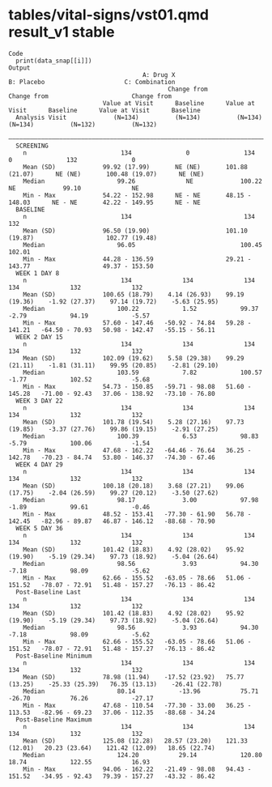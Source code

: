 # tables/vital-signs/vst01.qmd result_v1 stable

    Code
      print(data_snap[[i]])
    Output
                                         A: Drug X                        B: Placebo                      C: Combination         
                                                Change from                       Change from                       Change from  
                              Value at Visit      Baseline      Value at Visit      Baseline      Value at Visit      Baseline   
      Analysis Visit             (N=134)          (N=134)          (N=134)          (N=134)          (N=132)          (N=132)    
      ———————————————————————————————————————————————————————————————————————————————————————————————————————————————————————————
      SCREENING                                                                                                                  
        n                          134               0               134               0               132               0       
        Mean (SD)             99.92 (17.99)       NE (NE)       101.88 (21.07)      NE (NE)       100.48 (19.07)      NE (NE)    
        Median                    99.26              NE             100.22             NE             99.10              NE      
        Min - Max             54.22 - 152.98      NE - NE       48.15 - 148.03      NE - NE       42.22 - 149.95      NE - NE    
      BASELINE                                                                                                                   
        n                          134                               134                               132                       
        Mean (SD)             96.50 (19.90)                     101.10 (19.87)                    102.77 (19.48)                 
        Median                    96.05                             100.45                            102.01                     
        Min - Max             44.28 - 136.59                    29.21 - 143.77                    49.37 - 153.50                 
      WEEK 1 DAY 8                                                                                                               
        n                          134              134              134              134              132              132      
        Mean (SD)             100.65 (18.79)    4.14 (26.93)    99.19 (19.36)    -1.92 (27.37)    97.14 (19.72)    -5.63 (25.95) 
        Median                    100.22            1.52            99.37            -2.79            94.19            -5.57     
        Min - Max             57.60 - 147.46   -50.92 - 74.84   59.28 - 141.21   -64.50 - 70.93   50.98 - 142.47   -55.15 - 56.11
      WEEK 2 DAY 15                                                                                                              
        n                          134              134              134              134              132              132      
        Mean (SD)             102.09 (19.62)    5.58 (29.38)    99.29 (21.11)    -1.81 (31.11)    99.95 (20.85)    -2.81 (29.10) 
        Median                    103.59            7.82            100.57           -1.77            102.52           -5.68     
        Min - Max             54.73 - 150.85   -59.71 - 98.08   51.60 - 145.28   -71.00 - 92.43   37.06 - 138.92   -73.10 - 76.80
      WEEK 3 DAY 22                                                                                                              
        n                          134              134              134              134              132              132      
        Mean (SD)             101.78 (19.54)    5.28 (27.16)    97.73 (19.85)    -3.37 (27.76)    99.86 (19.15)    -2.91 (27.25) 
        Median                    100.39            6.53            98.83            -5.79            100.06           -1.54     
        Min - Max             47.68 - 162.22   -64.46 - 76.64   36.25 - 142.78   -70.23 - 84.74   53.80 - 146.37   -74.30 - 67.46
      WEEK 4 DAY 29                                                                                                              
        n                          134              134              134              134              132              132      
        Mean (SD)             100.18 (20.18)    3.68 (27.21)    99.06 (17.75)    -2.04 (26.59)    99.27 (20.12)    -3.50 (27.62) 
        Median                    98.17             3.00            97.98            -1.89            99.61            -0.46     
        Min - Max             48.52 - 153.41   -77.30 - 61.90   56.78 - 142.45   -82.96 - 89.87   46.87 - 146.12   -88.68 - 70.90
      WEEK 5 DAY 36                                                                                                              
        n                          134              134              134              134              132              132      
        Mean (SD)             101.42 (18.83)    4.92 (28.02)    95.92 (19.90)    -5.19 (29.34)    97.73 (18.92)    -5.04 (26.64) 
        Median                    98.56             3.93            94.30            -7.18            98.09            -5.62     
        Min - Max             62.66 - 155.52   -63.05 - 78.66   51.06 - 151.52   -78.07 - 72.91   51.48 - 157.27   -76.13 - 86.42
      Post-Baseline Last                                                                                                         
        n                          134              134              134              134              132              132      
        Mean (SD)             101.42 (18.83)    4.92 (28.02)    95.92 (19.90)    -5.19 (29.34)    97.73 (18.92)    -5.04 (26.64) 
        Median                    98.56             3.93            94.30            -7.18            98.09            -5.62     
        Min - Max             62.66 - 155.52   -63.05 - 78.66   51.06 - 151.52   -78.07 - 72.91   51.48 - 157.27   -76.13 - 86.42
      Post-Baseline Minimum                                                                                                      
        n                          134              134              134              134              132              132      
        Mean (SD)             78.98 (11.94)    -17.52 (23.92)   75.77 (13.25)    -25.33 (25.39)   76.35 (13.13)    -26.41 (22.78)
        Median                    80.14            -13.96           75.71            -26.70           76.26            -27.17    
        Min - Max             47.68 - 110.54   -77.30 - 33.00   36.25 - 113.53   -82.96 - 69.23   37.06 - 112.35   -88.68 - 34.24
      Post-Baseline Maximum                                                                                                      
        n                          134              134              134              134              132              132      
        Mean (SD)             125.08 (12.28)   28.57 (23.20)    121.33 (12.01)   20.23 (23.64)    121.42 (12.09)   18.65 (22.74) 
        Median                    124.20           29.14            120.80           18.74            122.55           16.93     
        Min - Max             94.06 - 162.22   -21.49 - 98.08   94.43 - 151.52   -34.95 - 92.43   79.39 - 157.27   -43.32 - 86.42

